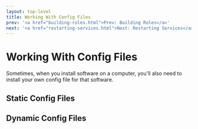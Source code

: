 ```yaml
---
layout: top-level
title: Working With Config Files
prev: '<a href="building-roles.html">Prev: Building Roles</a>'
next: '<a href="restarting-services.html">Next: Restarting Services</a>'
---
```


# Working With Config Files

Sometimes, when you install software on a computer, you'll also need to install your own config file for that software.

## Static Config Files

## Dynamic Config Files